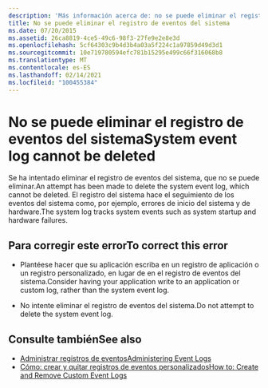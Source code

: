 ```yaml
---
description: 'Más información acerca de: no se puede eliminar el registro de eventos del sistema'
title: No se puede eliminar el registro de eventos del sistema
ms.date: 07/20/2015
ms.assetid: 26ca8819-4ce5-49c6-98f3-27fe9e2e8e3d
ms.openlocfilehash: 5cf64303c9b4d3b4a03a5f224c1a97859d49d3d1
ms.sourcegitcommit: 10e719780594efc781b15295e499c66f316068b8
ms.translationtype: MT
ms.contentlocale: es-ES
ms.lasthandoff: 02/14/2021
ms.locfileid: "100455384"
---
```

# <a name="system-event-log-cannot-be-deleted"></a><span data-ttu-id="0062a-103">No se puede eliminar el registro de eventos del sistema</span><span class="sxs-lookup"><span data-stu-id="0062a-103">System event log cannot be deleted</span></span>

<span data-ttu-id="0062a-104">Se ha intentado eliminar el registro de eventos del sistema, que no se puede eliminar.</span><span class="sxs-lookup"><span data-stu-id="0062a-104">An attempt has been made to delete the system event log, which cannot be deleted.</span></span> <span data-ttu-id="0062a-105">El registro del sistema hace el seguimiento de los eventos del sistema como, por ejemplo, errores de inicio del sistema y de hardware.</span><span class="sxs-lookup"><span data-stu-id="0062a-105">The system log tracks system events such as system startup and hardware failures.</span></span>  
  
## <a name="to-correct-this-error"></a><span data-ttu-id="0062a-106">Para corregir este error</span><span class="sxs-lookup"><span data-stu-id="0062a-106">To correct this error</span></span>  
  
- <span data-ttu-id="0062a-107">Plantéese hacer que su aplicación escriba en un registro de aplicación o un registro personalizado, en lugar de en el registro de eventos del sistema.</span><span class="sxs-lookup"><span data-stu-id="0062a-107">Consider having your application write to an application or custom log, rather than the system event log.</span></span>  
  
- <span data-ttu-id="0062a-108">No intente eliminar el registro de eventos del sistema.</span><span class="sxs-lookup"><span data-stu-id="0062a-108">Do not attempt to delete the system event log.</span></span>  
  
## <a name="see-also"></a><span data-ttu-id="0062a-109">Consulte también</span><span class="sxs-lookup"><span data-stu-id="0062a-109">See also</span></span>

- <span data-ttu-id="0062a-110">[Administrar registros de eventos](/previous-versions/visualstudio/visual-studio-2008/4f69axw4(v=vs.90))</span><span class="sxs-lookup"><span data-stu-id="0062a-110">[Administering Event Logs](/previous-versions/visualstudio/visual-studio-2008/4f69axw4(v=vs.90))</span></span>
- <span data-ttu-id="0062a-111">[Cómo: crear y quitar registros de eventos personalizados](/previous-versions/visualstudio/visual-studio-2008/49dwckkz(v=vs.90))</span><span class="sxs-lookup"><span data-stu-id="0062a-111">[How to: Create and Remove Custom Event Logs](/previous-versions/visualstudio/visual-studio-2008/49dwckkz(v=vs.90))</span></span>
